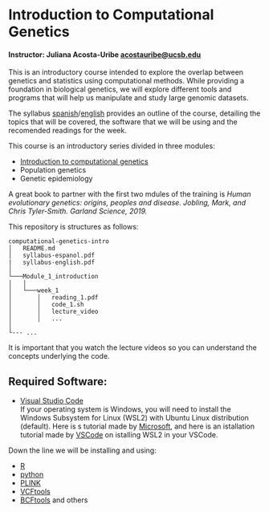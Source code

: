 # Introduction to Computational Genetics

#### Instructor: Juliana Acosta-Uribe acostauribe@ucsb.edu

This is an introductory course intended to explore the overlap between genetics and statistics using computational methods. While providing a foundation in biological genetics, we will explore different tools and programs that will help us manipulate and study large genomic datasets.

The syllabus [spanish](Syllabus-Espanol.pdf)/[english](Syllabus-English.pdf) provides an outline of the course, detailing the topics that will be covered, the software that we will be using and the recomended readings for the week. 

This course is an introductory series divided in three modules:
- [Introduction to computational genetics](Module_1_Introduction)
- Population genetics
- Genetic epidemiology

A great book to partner with the first two mdules of the training is *Human evolutionary genetics: origins, peoples and disease. Jobling, Mark, and Chris Tyler-Smith. Garland Science, 2019.*

This repository is structures as follows:  
```
computational-genetics-intro
│   README.md
│   syllabus-espanol.pdf
|   syllabus-english.pdf
│
└───Module_1_introduction
│   │
│   └───week_1
│       │   reading_1.pdf
│       │   code_1.sh
│       │   lecture_video
│       │   ...
│   
└--- ...
```

It is important that you watch the lecture videos so you can understand the concepts underlying the code.

## Required Software:

- [Visual Studio Code](https://code.visualstudio.com/)\
If your operating system is Windows, you will need to install the Windows Subsystem for Linux (WSL2) with Ubuntu Linux distribution (default). Here is s tutorial made by [Microsoft](https://learn.microsoft.com/en-us/windows/wsl/install), and here is an istallation tutorial made by [VSCode](https://code.visualstudio.com/docs/remote/wsl-tutorial) on istalling WSL2 in your VSCode.

Down the line we will be installing and using:
- [R](https://code.visualstudio.com/docs/languages/r)
- [python](https://code.visualstudio.com/docs/languages/python#_install-python-and-the-python-extension)
- [PLINK](https://www.cog-genomics.org/plink2/)
- [VCFtools](https://vcftools.github.io/man_latest.html)
- [BCFtools](https://samtools.github.io/bcftools/bcftools.html)
and others


